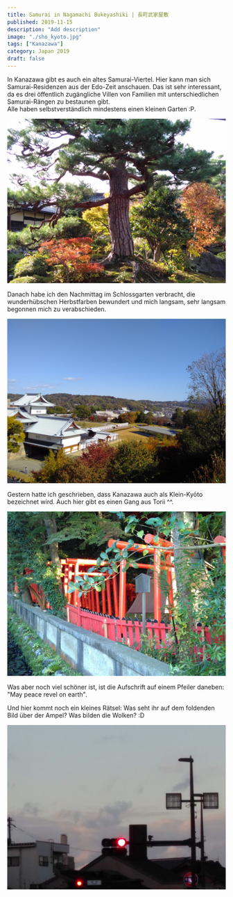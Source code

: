 ```yaml
---
title: Samurai in Naga­ma­chi Bukeyashiki | 長町武家屋敷
published: 2019-11-15
description: "Add description"
image: "./sho_kyoto.jpg"
tags: ["Kanazawa"]
category: Japan 2019
draft: false
---
```


In Kanazawa gibt es auch ein altes Samurai-Viertel. Hier kann man sich Samurai-Residenzen aus der Edo-Zeit anschauen. Das ist sehr interessant, da es drei öffentlich zugängliche Villen von Familien mit unterschiedlichen Samurai-Rängen zu bestaunen gibt.  
Alle haben selbstverständlich mindestens einen kleinen Garten :P.

![Samurai tree](./tree.jpg)

Danach habe ich den Nachmittag im Schlossgarten verbracht, die wunderhübschen Herbstfarben bewundert und mich langsam, sehr langsam begonnen mich zu verabschieden.

![Castle garden](./colours.jpg)

Gestern hatte ich geschrieben, dass Kanazawa auch als Klein-Kyōto bezeichnet wird. Auch hier gibt es einen Gang aus Torii ^^. 

![Little kyōto](./sho_kyoto.jpg)

Was aber noch viel schöner ist, ist die Aufschrift auf einem Pfeiler daneben: "May peace revel on earth".

Und hier kommt noch ein kleines Rätsel: Was seht ihr auf dem foldenden Bild über der Ampel? Was bilden die Wolken? :D

![Riddle image](./dove.jpg)




